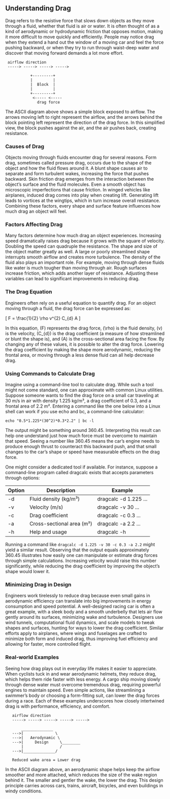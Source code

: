 ## Understanding Drag

Drag refers to the resistive force that slows down objects as they move through a fluid, whether that fluid is air or water. It is often thought of as a kind of aerodynamic or hydrodynamic friction that opposes motion, making it more difficult to move quickly and efficiently. People may notice drag when they extend a hand out the window of a moving car and feel the force pushing backward, or when they try to run through waist-deep water and discover that moving forward demands a lot more effort.

```
 airflow direction
 -----> -----> -----> ----->

           +---------+
           |         |
           |  Block  |
           |         |
           +---------+
            <----- <-----
              drag force
```

The ASCII diagram above shows a simple block exposed to airflow. The arrows moving left to right represent the airflow, and the arrows behind the block pointing left represent the direction of the drag force. In this simplified view, the block pushes against the air, and the air pushes back, creating resistance.

  
### Causes of Drag

Objects moving through fluids encounter drag for several reasons. Form drag, sometimes called pressure drag, occurs due to the shape of the object and how the fluid flows around it. A blunt shape causes air to separate and form turbulent wakes, increasing the force that pushes backward. Skin friction drag emerges from the interaction between the object’s surface and the fluid molecules. Even a smooth object has microscopic imperfections that cause friction. In winged vehicles like airplanes, induced drag comes into play when creating lift. Generating lift leads to vortices at the wingtips, which in turn increase overall resistance. Combining these factors, every shape and surface feature influences how much drag an object will feel.

  
### Factors Affecting Drag

Many factors determine how much drag an object experiences. Increasing speed dramatically raises drag because it grows with the square of velocity. Doubling the speed can quadruple the resistance. The shape and size of the object matter greatly as well. A large or poorly streamlined shape interrupts smooth airflow and creates more turbulence. The density of the fluid also plays an important role. For example, moving through dense fluids like water is much tougher than moving through air. Rough surfaces increase friction, which adds another layer of resistance. Adjusting these variables can lead to significant improvements in reducing drag.

  
### The Drag Equation

Engineers often rely on a useful equation to quantify drag. For an object moving through a fluid, the drag force can be expressed as:

\[
F = \frac{1}{2} \rho v^{2} C_{d} A
\]

In this equation, \(F\) represents the drag force, \(\rho\) is the fluid density, \(v\) is the velocity, \(C_{d}\) is the drag coefficient (a measure of how streamlined or blunt the shape is), and \(A\) is the cross-sectional area facing the flow. By changing any of these values, it is possible to alter the drag force. Lowering the drag coefficient by making the shape more aerodynamic, reducing the frontal area, or moving through a less dense fluid can all help decrease drag.

  
### Using Commands to Calculate Drag

Imagine using a command-line tool to calculate drag. While such a tool might not come standard, one can approximate with common Linux utilities. Suppose someone wants to find the drag force on a small car traveling at 30 m/s in air with density 1.225 kg/m³, a drag coefficient of 0.3, and a frontal area of 2.2 m². Entering a command like the one below into a Linux shell can work if you use echo and bc, a command-line calculator:

```
echo "0.5*1.225*(30^2)*0.3*2.2" | bc -l
```

The output might be something around 360.45. Interpreting this result can help one understand just how much force must be overcome to maintain that speed. Seeing a number like 360.45 means the car’s engine needs to produce enough thrust to counteract this backward push, and that small changes to the car’s shape or speed have measurable effects on the drag force.

One might consider a dedicated tool if available. For instance, suppose a command-line program called dragcalc exists that accepts parameters through options:

| Option | Description              | Example                      |
|--------|--------------------------|------------------------------|
| -d     | Fluid density (kg/m³)    | dragcalc -d 1.225 ...        |
| -v     | Velocity (m/s)           | dragcalc -v 30 ...           |
| -c     | Drag coefficient         | dragcalc -c 0.3 ...          |
| -a     | Cross-sectional area (m²)| dragcalc -a 2.2 ...          |
| -h     | Help and usage           | dragcalc -h                  |

Running a command like `dragcalc -d 1.225 -v 30 -c 0.3 -a 2.2` might yield a similar result. Observing that the output equals approximately 360.45 illustrates how easily one can manipulate or estimate drag forces through simple calculations. Increasing velocity would raise this number significantly, while reducing the drag coefficient by improving the object’s shape would lower it.

  
### Minimizing Drag in Design

Engineers work tirelessly to reduce drag because even small gains in aerodynamic efficiency can translate into big improvements in energy consumption and speed potential. A well-designed racing car is often a great example, with a sleek body and a smooth underbelly that lets air flow gently around its surfaces, minimizing wake and turbulence. Designers use wind tunnels, computational fluid dynamics, and scale models to tweak shapes and surfaces, hunting for ways to lower the drag coefficient. Similar efforts apply to airplanes, where wings and fuselages are crafted to minimize both form and induced drag, thus improving fuel efficiency and allowing for faster, more controlled flight.

  
### Real-world Examples

Seeing how drag plays out in everyday life makes it easier to appreciate. When cyclists tuck in and wear aerodynamic helmets, they reduce drag, which helps them ride faster with less energy. A cargo ship moving slowly through dense water must overcome tremendous drag, requiring powerful engines to maintain speed. Even simple actions, like streamlining a swimmer’s body or choosing a form-fitting suit, can lower the drag forces during a race. Each of these examples underscores how closely intertwined drag is with performance, efficiency, and comfort.

  
```
   airflow direction
   -----> -----> -----> -----> ----->

       ______________
   --->|              \
   --->|   Aerodynamic \
   --->|     Design     \________
       |                /
   --->|______________/

   Reduced wake area = Lower drag
```

In the ASCII diagram above, an aerodynamic shape helps keep the airflow smoother and more attached, which reduces the size of the wake region behind it. The smaller and gentler the wake, the lower the drag. This design principle carries across cars, trains, aircraft, bicycles, and even buildings in windy conditions.
